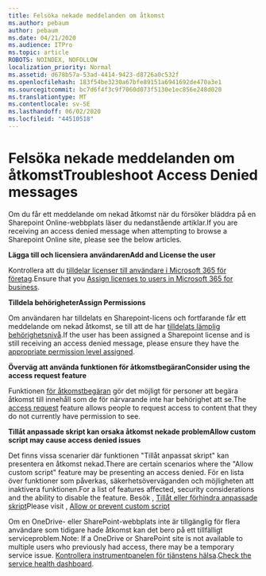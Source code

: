 ```yaml
---
title: Felsöka nekade meddelanden om åtkomst
ms.author: pebaum
author: pebaum
ms.date: 04/21/2020
ms.audience: ITPro
ms.topic: article
ROBOTS: NOINDEX, NOFOLLOW
localization_priority: Normal
ms.assetid: d678b57a-53ad-4414-9423-d8726a0c532f
ms.openlocfilehash: 183f54be3230a67bfe89151a6941692de470a3e1
ms.sourcegitcommit: bc7d6f4f3c9f7060d073f5130e1ec856e248d020
ms.translationtype: MT
ms.contentlocale: sv-SE
ms.lasthandoff: 06/02/2020
ms.locfileid: "44510518"
---
```

# <a name="troubleshoot-access-denied-messages"></a><span data-ttu-id="00091-102">Felsöka nekade meddelanden om åtkomst</span><span class="sxs-lookup"><span data-stu-id="00091-102">Troubleshoot Access Denied messages</span></span>

<span data-ttu-id="00091-103">Om du får ett meddelande om nekad åtkomst när du försöker bläddra på en Sharepoint Online-webbplats läser du nedanstående artiklar.</span><span class="sxs-lookup"><span data-stu-id="00091-103">If you are receiving an access denied message when attempting to browse a Sharepoint Online site, please see the below articles.</span></span>

<span data-ttu-id="00091-104">**Lägga till och licensiera användaren**</span><span class="sxs-lookup"><span data-stu-id="00091-104">**Add and License the user**</span></span>

<span data-ttu-id="00091-105">Kontrollera att du [tilldelar licenser till användare i Microsoft 365 för företag](https://docs.microsoft.com/microsoft-365/admin/add-users/add-users).</span><span class="sxs-lookup"><span data-stu-id="00091-105">Ensure that you [Assign licenses to users in Microsoft 365 for business](https://docs.microsoft.com/microsoft-365/admin/add-users/add-users).</span></span>

<span data-ttu-id="00091-106">**Tilldela behörigheter**</span><span class="sxs-lookup"><span data-stu-id="00091-106">**Assign Permissions**</span></span>

<span data-ttu-id="00091-107">Om användaren har tilldelats en Sharepoint-licens och fortfarande får ett meddelande om nekad åtkomst, se till att de har [tilldelats lämplig behörighetsnivå](https://docs.microsoft.com/sharepoint/understanding-permission-levels).</span><span class="sxs-lookup"><span data-stu-id="00091-107">If the user has been assigned a Sharepoint license and is still receiving an access denied message, please ensure they have the [appropriate permission level assigned](https://docs.microsoft.com/sharepoint/understanding-permission-levels).</span></span>

<span data-ttu-id="00091-108">**Överväg att använda funktionen för åtkomstbegäran**</span><span class="sxs-lookup"><span data-stu-id="00091-108">**Consider using the access request feature**</span></span>

<span data-ttu-id="00091-109">Funktionen [för åtkomstbegäran](https://support.office.com/article/Set-up-and-manage-access-requests-94B26E0B-2822-49D4-929A-8455698654B3) gör det möjligt för personer att begära åtkomst till innehåll som de för närvarande inte har behörighet att se.</span><span class="sxs-lookup"><span data-stu-id="00091-109">The [access request](https://support.office.com/article/Set-up-and-manage-access-requests-94B26E0B-2822-49D4-929A-8455698654B3) feature allows people to request access to content that they do not currently have permission to see.</span></span> 

<span data-ttu-id="00091-110">**Tillåt anpassade skript kan orsaka åtkomst nekade problem**</span><span class="sxs-lookup"><span data-stu-id="00091-110">**Allow custom script may cause access denied issues**</span></span>

<span data-ttu-id="00091-111">Det finns vissa scenarier där funktionen "Tillåt anpassat skript" kan presentera en åtkomst nekad.</span><span class="sxs-lookup"><span data-stu-id="00091-111">There are certain scenarios where the "Allow custom script" feature may be presenting an access denied.</span></span> <span data-ttu-id="00091-112">För en lista över funktioner som påverkas, säkerhetsöverväganden och möjligheten att inaktivera funktionen.</span><span class="sxs-lookup"><span data-stu-id="00091-112">For a list of features affected, security considerations and the ability to disable the feature.</span></span> <span data-ttu-id="00091-113">Besök , [Tillåt eller förhindra anpassade skript](https://docs.microsoft.com/sharepoint/allow-or-prevent-custom-script)</span><span class="sxs-lookup"><span data-stu-id="00091-113">Please visit , [Allow or prevent custom script](https://docs.microsoft.com/sharepoint/allow-or-prevent-custom-script)</span></span>

<span data-ttu-id="00091-114">Om en OneDrive- eller SharePoint-webbplats inte är tillgänglig för flera användare som tidigare hade åtkomst kan det bero på ett tillfälligt serviceproblem.</span><span class="sxs-lookup"><span data-stu-id="00091-114">Note: If a OneDrive or SharePoint site is not available to multiple users who previously had access, there may be a temporary service issue.</span></span> <span data-ttu-id="00091-115">[Kontrollera instrumentpanelen för tjänstens hälsa](https://portal.office.com/adminportal/home#/servicehealth).</span><span class="sxs-lookup"><span data-stu-id="00091-115">[Check the service health dashboard](https://portal.office.com/adminportal/home#/servicehealth).</span></span>


  

